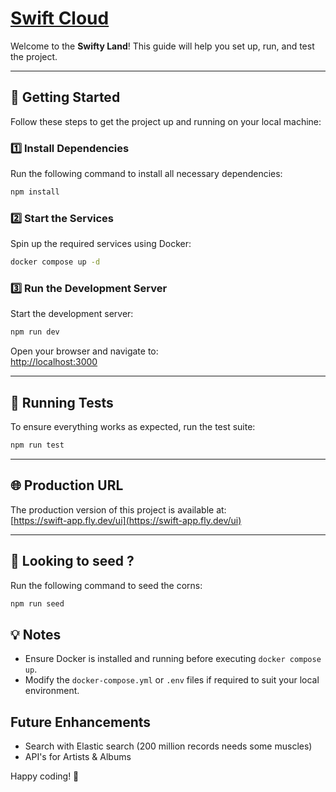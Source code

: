 #  [Swift Cloud](https://swift-app.fly.dev/static/)


Welcome to the **Swifty Land**! This guide will help you set up, run, and test the project.

---

## 🚀 Getting Started

Follow these steps to get the project up and running on your local machine:

### 1️⃣ Install Dependencies
Run the following command to install all necessary dependencies:
```bash
npm install
```

### 2️⃣ Start the Services
Spin up the required services using Docker:
```bash
docker compose up -d
```

### 3️⃣ Run the Development Server
Start the development server:
```bash
npm run dev
```

Open your browser and navigate to:  
[http://localhost:3000](http://localhost:3000)

---

## 🧪 Running Tests

To ensure everything works as expected, run the test suite:
```bash
npm run test
```

---

## 🌐 Production URL

The production version of this project is available at:  
[https://swift-app.fly.dev/ui](https://swift-app.fly.dev/ui)

---

## 🌱 Looking to seed ?
Run the following command to seed the corns:
```bash
npm run seed
```

## 💡 Notes

- Ensure Docker is installed and running before executing `docker compose up`.
- Modify the `docker-compose.yml` or `.env` files if required to suit your local environment.

## Future Enhancements
- Search with Elastic search (200 million records needs some muscles)
- API's for Artists & Albums

Happy coding! 🎉